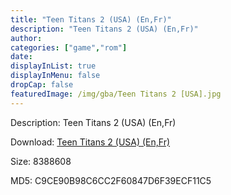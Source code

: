 ```yaml
---
title: "Teen Titans 2 (USA) (En,Fr)"
description: "Teen Titans 2 (USA) (En,Fr)"
author: 
categories: ["game","rom"]
date: 
displayInList: true
displayInMenu: false
dropCap: false
featuredImage: /img/gba/Teen Titans 2 [USA].jpg
---
```


Description: Teen Titans 2 (USA) (En,Fr)

Download: <a style="text-decoration:underline;" href="https://mega.nz/#!CXxyzCYK!ebnD0HblFGz-a7m3hpb4DYIlo2pzlUBzO5INuRNfoA8" target = "_blank" rel = "nofollow" > Teen Titans 2 (USA) (En,Fr)</a>

Size: 8388608

MD5: C9CE90B98C6CC2F60847D6F39ECF11C5

